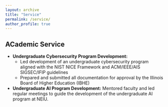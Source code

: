```yaml
---
layout: archive
title: "Service"
permalink: /service/
author_profile: true
---
```


**ACademic Service**
---
- **Undergraduate Cybersecurity Program Development:**
  * Led development of an undergraduate cybersecurity program aligned with the NIST NICE Framework and ACM/IEEE/AIS SIGSEC/IFIP guidelines
  * Prepared and submitted all documentation for approval by the Illinois Board of Higher Education (IBHE)
- **Undergraduate AI Program Development:** Mentored faculty and led regular meetings to guide the development of the undergraduate AI program at NEIU.
